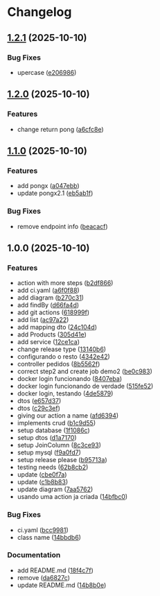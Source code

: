 # Changelog

## [1.2.1](https://github.com/riqinho/study-apir/compare/v1.2.0...v1.2.1) (2025-10-10)


### Bug Fixes

* upercase ([e206986](https://github.com/riqinho/study-apir/commit/e206986cdfc15de5f75739747abd57a7e0dbfd3f))

## [1.2.0](https://github.com/riqinho/study-apir/compare/v1.1.0...v1.2.0) (2025-10-10)


### Features

* change return pong ([a6cfc8e](https://github.com/riqinho/study-apir/commit/a6cfc8e93a0eeadb2b8978bd772340db6f08a601))

## [1.1.0](https://github.com/riqinho/study-apir/compare/v1.0.0...v1.1.0) (2025-10-10)


### Features

* add pongx ([a047ebb](https://github.com/riqinho/study-apir/commit/a047ebbdd8315d0a64e2cfdfcbce33b8ff2cfadd))
* update pongx2.1 ([eb5ab1f](https://github.com/riqinho/study-apir/commit/eb5ab1f829090b88a787991fef9ec238a003b9a4))


### Bug Fixes

* remove endpoint info ([beacacf](https://github.com/riqinho/study-apir/commit/beacacf18fb7de5da4f27c78b2e0b6df43fea772))

## 1.0.0 (2025-10-10)


### Features

* action with more steps ([b2df866](https://github.com/riqinho/study-apir/commit/b2df866d26d0b10b4ed80ddf51b460bac72f0f23))
* add ci.yaml ([a6f0f88](https://github.com/riqinho/study-apir/commit/a6f0f888d1cf85b8cb72db8b7bac1e84883b863a))
* add diagram ([b270c31](https://github.com/riqinho/study-apir/commit/b270c31140fccc96f85608f7abf5d86c6c3dc7fe))
* add findBy ([d66fa4d](https://github.com/riqinho/study-apir/commit/d66fa4d8d0c1e185f778ef67e2fb466a40ca2298))
* add git actions ([618999f](https://github.com/riqinho/study-apir/commit/618999f44592dd1a85d77d3ce544105a55ca9206))
* add list ([ac97a22](https://github.com/riqinho/study-apir/commit/ac97a2239d74329d3a0bd38a1f9db76546bc03b5))
* add mapping dto ([24c104d](https://github.com/riqinho/study-apir/commit/24c104dccfd048e3314e405b7bc148091fe8acfa))
* add Products ([305d41e](https://github.com/riqinho/study-apir/commit/305d41e0f2bcde0e63d4a0fe8c7eb19e6dc4c403))
* add service ([12ce1ca](https://github.com/riqinho/study-apir/commit/12ce1ca866d934f82fbfe089a98d2f50607202ed))
* change release type ([13140b6](https://github.com/riqinho/study-apir/commit/13140b6beb183981e36f1b2de98be2ddeb294e2b))
* configurando o resto ([4342e42](https://github.com/riqinho/study-apir/commit/4342e428e93e26db880ea83988f5bc3d12ad8ddb))
* controller pedidos ([8b5562f](https://github.com/riqinho/study-apir/commit/8b5562fdd8206596318817294ed037013abf284b))
* correct step2 and create job demo2 ([be0c983](https://github.com/riqinho/study-apir/commit/be0c9839b4c2239d812357a1458af0ee1f5633d4))
* docker login funcionando ([8407eba](https://github.com/riqinho/study-apir/commit/8407ebaf14546668752383531318244c73dec3d9))
* docker login funcionando de verdade ([515fe52](https://github.com/riqinho/study-apir/commit/515fe525069cfadfb921bb5172be8c7a8a8ccc74))
* docker login, testando ([4de5879](https://github.com/riqinho/study-apir/commit/4de587933086d5e1843a6f77e777eeba355d142c))
* dtos ([e657d37](https://github.com/riqinho/study-apir/commit/e657d37383aac4bfa9468e79fb87ae4234028348))
* dtos ([c29c3ef](https://github.com/riqinho/study-apir/commit/c29c3efa33844836553d932c6ef6c49a06398e71))
* giving our action a name ([afd6394](https://github.com/riqinho/study-apir/commit/afd63948e8ca00f726e1b8fec20d0c457ae6de85))
* implements crud ([b1c9d55](https://github.com/riqinho/study-apir/commit/b1c9d55c4b78163103d4b20d941862e6e6db03c8))
* setup database ([1f1086c](https://github.com/riqinho/study-apir/commit/1f1086cdc37e9a6507fc2d5930f3841b390d6d2a))
* setup dtos ([d1a7170](https://github.com/riqinho/study-apir/commit/d1a717017231ecc466c9ef19948026eded9d2c13))
* setup JoinColumn ([8c3ce93](https://github.com/riqinho/study-apir/commit/8c3ce93c8201372b7b8ff3117ee12eebb9ca78bf))
* setup mysql ([f9a0fd7](https://github.com/riqinho/study-apir/commit/f9a0fd7fecc82db45de1b43b875f732071061740))
* setup release please ([b95713a](https://github.com/riqinho/study-apir/commit/b95713a536c20baeeaf6c571663cf3bd4e57ad57))
* testing needs ([62b8cb2](https://github.com/riqinho/study-apir/commit/62b8cb28b5f0e8f59670f2b61a859c4104cf5887))
* update ([cbe0f7a](https://github.com/riqinho/study-apir/commit/cbe0f7a59c67f1a4881b19559aa22b1897a31e4e))
* update ([c1b8b83](https://github.com/riqinho/study-apir/commit/c1b8b835941146ef490514fbbd977d1757c5272d))
* update diagram ([7aa5762](https://github.com/riqinho/study-apir/commit/7aa5762e02806a68a450d5ec668e82fa16e82c39))
* usando uma action ja criada ([14bfbc0](https://github.com/riqinho/study-apir/commit/14bfbc02f74ee2d1d04bee9ddfb9ba65622e5ada))


### Bug Fixes

* ci.yaml ([bcc9981](https://github.com/riqinho/study-apir/commit/bcc9981365a4b4d85e51f45d51cc7d746702aeac))
* class name ([14bbdb6](https://github.com/riqinho/study-apir/commit/14bbdb64cf253a2a2cf7ec10998d59b4c2208f5e))


### Documentation

* add README.md ([18f4c7f](https://github.com/riqinho/study-apir/commit/18f4c7fcb05b7726c52230dc1b7bf1d1fa35df6c))
* remove ([da6827c](https://github.com/riqinho/study-apir/commit/da6827c5af63d6ff6a693a67c1ffe9d3f5b1add1))
* update README.md ([14b8b0e](https://github.com/riqinho/study-apir/commit/14b8b0ef9234a9e87f620ec26d5c2b5f8c278213))
